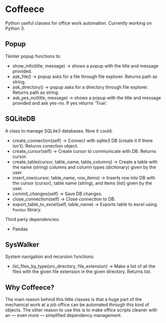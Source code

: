 # Coffeece
Python useful classes for office work automation.
Currently working on Python 3.


## Popup
Tkinter popup functions to:
- show_info(title, message) -> shows a popup with the title and message provided.
- ask_file() -> popup asks for a file through file explorer. Returns path as string.
- ask_directory() -> popup asks for a directory through file explorer. Returns path as string.
- ask_yes_no(title, message) -> shows a popup with the title and message provided and ask yes-no. If yes returns 'True'.


## SQLiteDB
A class to manage SQLite3 databases. Now it could:
- create_connection(self) -> Connect with sqlite3 DB (create it if there isn't). Returns conection object.
- create_cursor(self) -> Create cursor to communicate with DB. Returns cursor.
- create_table(cursor, table_name, table_columns) -> Create a table with the name (string) columns and column types (dictionary) given by the user.
- insert_row(cursor, table_name, row_items) -> Inserts row into DB with the cursor (cursor), table name (string), and items (list) given by the user.
- commit_changes(self) -> Save DB changes.
- close_connection(self) -> Close connection to DB.
- export_table_to_excel(self, table_name) -> Exports table to excel using ```Pandas``` library.

Third party dependencies:
- Pandas


## SysWalker
System navigation and recursion functions:
- list_files_by_type(src_directory, file_extension) -> Make a list of all the files with the given file extension in the given directory. Returns list.


## Why Coffeece?
The main reason behind this little classes is that a huge part of the mechanical work at a job office can be automated through this kind of objects.
The other reason to use this is to make office scripts cleaner with an — even more — simplified dependency management.
